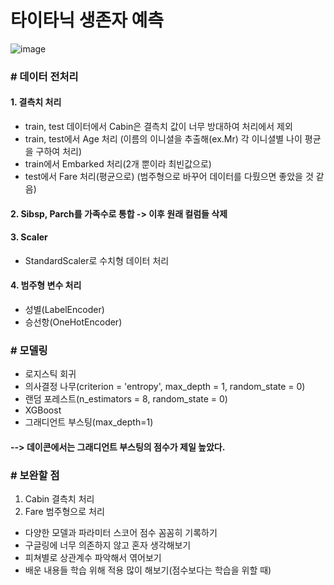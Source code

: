 # 타이타닉 생존자 예측

![image](https://user-images.githubusercontent.com/104770890/225526667-2bf88d37-6c22-46dd-aa3e-dae4afeba8cc.png)

### # 데이터 전처리

#### 1. 결측치 처리
- train, test 데이터에서 Cabin은 결측치 값이 너무 방대하여 처리에서 제외
- train, test에서 Age 처리 (이름의 이니셜을 추출해(ex.Mr) 각 이니셜별 나이 평균을 구하여 처리)
- train에서 Embarked 처리(2개 뿐이라 최빈값으로)
- test에서 Fare 처리(평균으로) (범주형으로 바꾸어 데이터를 다뤘으면 좋았을 것 같음)

#### 2. Sibsp, Parch를 가족수로 통합 -> 이후 원래 컬럼들 삭제

#### 3. Scaler
- StandardScaler로 수치형 데이터 처리

#### 4. 범주형 변수 처리
- 성별(LabelEncoder)
- 승선항(OneHotEncoder)

### # 모델링
- 로지스틱 회귀
- 의사결정 나무(criterion = 'entropy', max_depth = 1, random_state = 0)
- 랜덤 포레스트(n_estimators = 8, random_state = 0)
- XGBoost
- 그래디언트 부스팅(max_depth=1)
#### --> 데이콘에서는 그래디언트 부스팅의 점수가 제일 높았다. 

### # 보완할 점
1. Cabin 결측치 처리
2. Fare 범주형으로 처리
+ 다양한 모델과 파라미터 스코어 점수 꼼꼼히 기록하기
+ 구글링에 너무 의존하지 않고 혼자 생각해보기
+ 피쳐별로 상관계수 파악해서 엮어보기
+ 배운 내용들 학습 위해 적용 많이 해보기(점수보다는 학습을 위할 때)
